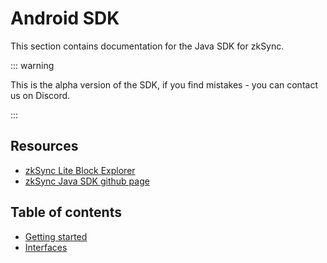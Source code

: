 # Android SDK

This section contains documentation for the Java SDK for zkSync.

::: warning

This is the alpha version of the SDK, if you find mistakes - you can contact us on Discord.

:::

## Resources

- [zkSync Lite Block Explorer](https://zkscan.io/)
- [zkSync Java SDK github page](https://github.com/zksync-sdk/zksync-java)

## Table of contents

- [Getting started](./tutorial)
- [Interfaces](./interfaces)
